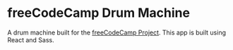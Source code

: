 # freeCodeCamp Drum Machine

A drum machine built for the [freeCodeCamp Project](https://learn.freecodecamp.org/front-end-libraries/front-end-libraries-projects/build-a-drum-machine/). This app is built using React and Sass.
